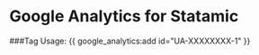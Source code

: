 Google Analytics for Statamic
=========================

###Tag Usage:
{{ google_analytics:add id="UA-XXXXXXXX-1" }}
